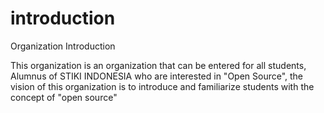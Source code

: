 # introduction
Organization Introduction

This organization is an organization that can be entered for all students, Alumnus of STIKI INDONESIA who are interested in "Open Source", the vision of this organization is to introduce and familiarize students with the concept of "open source"
